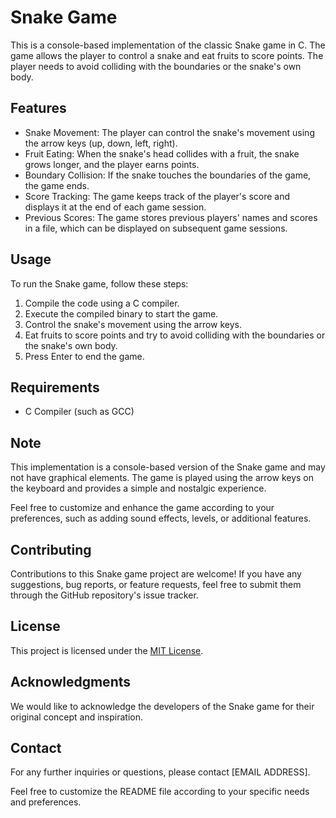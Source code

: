 # Snake Game

This is a console-based implementation of the classic Snake game in C. The game allows the player to control a snake and eat fruits to score points. The player needs to avoid colliding with the boundaries or the snake's own body.

## Features

- Snake Movement: The player can control the snake's movement using the arrow keys (up, down, left, right).
- Fruit Eating: When the snake's head collides with a fruit, the snake grows longer, and the player earns points.
- Boundary Collision: If the snake touches the boundaries of the game, the game ends.
- Score Tracking: The game keeps track of the player's score and displays it at the end of each game session.
- Previous Scores: The game stores previous players' names and scores in a file, which can be displayed on subsequent game sessions.

## Usage

To run the Snake game, follow these steps:

1. Compile the code using a C compiler.
2. Execute the compiled binary to start the game.
3. Control the snake's movement using the arrow keys.
4. Eat fruits to score points and try to avoid colliding with the boundaries or the snake's own body.
5. Press Enter to end the game.

## Requirements

- C Compiler (such as GCC)

## Note

This implementation is a console-based version of the Snake game and may not have graphical elements. The game is played using the arrow keys on the keyboard and provides a simple and nostalgic experience.

Feel free to customize and enhance the game according to your preferences, such as adding sound effects, levels, or additional features.

## Contributing

Contributions to this Snake game project are welcome! If you have any suggestions, bug reports, or feature requests, feel free to submit them through the GitHub repository's issue tracker.

## License

This project is licensed under the [MIT License](LICENSE).

## Acknowledgments

We would like to acknowledge the developers of the Snake game for their original concept and inspiration.

## Contact

For any further inquiries or questions, please contact [EMAIL ADDRESS].

Feel free to customize the README file according to your specific needs and preferences.
